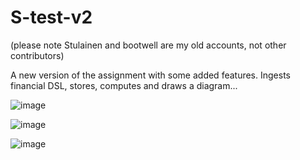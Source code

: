 # S-test-v2
(please note Stulainen and bootwell are my old accounts, not other contributors)

A new version of the assignment with some added features.
Ingests financial DSL, stores, computes and draws a diagram...

![image](https://user-images.githubusercontent.com/82216544/198837597-e68e3154-07f2-4ca0-9261-27e0a54680be.png)

![image](https://user-images.githubusercontent.com/82216544/198837613-2a76d8cf-864d-4cf0-be98-a093d552fcf6.png)

![image](https://user-images.githubusercontent.com/82216544/198837689-4cad3357-cfd2-428b-83ab-ec4cdb9664e6.png)

